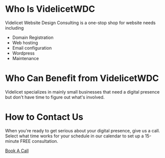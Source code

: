 # Who Is VidelicetWDC

Videlicet Website Design Consulting is a one-stop shop for website needs including
- Domain Registration
- Web hosting
- Email configuration
- Wordpress 
- Maintenance

# Who Can Benefit from VidelicetWDC

Videlicet specializes in mainly small businesses that need a digital presence but don't have time to figure out what's involved.

# How to Contact Us
When you're ready to get serious about your digital presence, give us a call.
Select what time works for your schedule in our calendar to set up a 15-minute FREE consultation.

[Book A Call](https://calendly.com/videlicetwebdesign 'Book A Call')


















